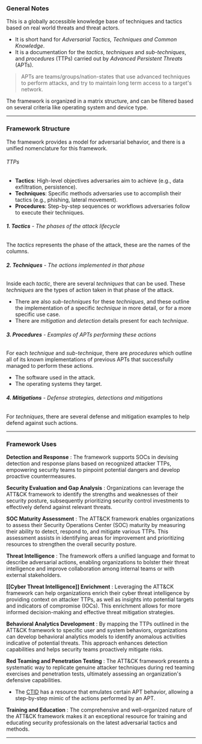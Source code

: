### General Notes

This is a globally accessible knowledge base of techniques and tactics based on real world threats and threat actors.

- It is short hand for _Adversarial Tactics, Techniques and Common Knowledge_.
- It is a documentation for the _tactics_, _techniques_ and _sub-techniques_, and _procedures_ (TTPs) carried out by *Advanced Persistent Threats* (APTs).

> APTs are teams/groups/nation-states that use advanced techniques to perform attacks, and try to maintain long term access to a target's network.

The framework is organized in a matrix structure, and can be filtered based on several criteria like operating system and device type.

---
### Framework Structure

The framework provides a model for adversarial behavior, and there is a unified nomenclature for this framework.

###### TTPs
- **Tactics**: High-level objectives adversaries aim to achieve (e.g., data exfiltration, persistence).
- **Techniques**: Specific methods adversaries use to accomplish their tactics (e.g., phishing, lateral movement).
- **Procedures**: Step-by-step sequences or workflows adversaries follow to execute their techniques.

###### **1. Tactics** - The phases of the attack lifecycle
The _tactics_ represents the phase of the attack, these are the names of the columns.

###### **2. Techniques** - The actions implemented in that phase
Inside each _tactic_, there are several _techniques_ that can be used. These _techniques_ are the types of action taken in that phase of the attack.
- There are also _sub-techniques_ for these _techniques_, and these outline the implementation of a specific _technique_ in more detail, or for a more specific use case.
- There are *mitigation* and *detection* details present for each *technique*.

###### **3. Procedures** - Examples of APTs performing these actions
For each _technique_ and _sub-technique_, there are _procedures_ which outline all of its known implementations of previous APTs that successfully managed to perform these actions.
- The software used in the attack.
- The operating systems they target.

###### **4. Mitigations** - Defense strategies, detections and mitigations
For _techniques_, there are several defense and mitigation examples to help defend against such actions.

---
### Framework Uses

**Detection and Response** : The framework supports SOCs in devising detection and response plans based on recognized attacker TTPs, empowering security teams to pinpoint potential dangers and develop proactive countermeasures.

**Security Evaluation and Gap Analysis** : Organizations can leverage the ATT&CK framework to identify the strengths and weaknesses of their security posture, subsequently prioritizing security control investments to effectively defend against relevant threats.

**SOC Maturity Assessment** : The ATT&CK framework enables organizations to assess their Security Operations Center (SOC) maturity by measuring their ability to detect, respond to, and mitigate various TTPs. This assessment assists in identifying areas for improvement and prioritizing resources to strengthen the overall security posture.

**Threat Intelligence** : The framework offers a unified language and format to describe adversarial actions, enabling organizations to bolster their threat intelligence and improve collaboration among internal teams or with external stakeholders.

**[[Cyber Threat Intelligence]] Enrichment** : Leveraging the ATT&CK framework can help organizations enrich their cyber threat intelligence by providing context on attacker TTPs, as well as insights into potential targets and indicators of compromise (IOCs). This enrichment allows for more informed decision-making and effective threat mitigation strategies.

**Behavioral Analytics Development** : By mapping the TTPs outlined in the ATT&CK framework to specific user and system behaviors, organizations can develop behavioral analytics models to identify anomalous activities indicative of potential threats. This approach enhances detection capabilities and helps security teams proactively mitigate risks.

**Red Teaming and Penetration Testing** : The ATT&CK framework presents a systematic way to replicate genuine attacker techniques during red teaming exercises and penetration tests, ultimately assessing an organization's defensive capabilities.
- The [CTID](https://github.com/center-for-threat-informed-defense/adversary_emulation_library) has a resource that emulates certain APT behavior, allowing a step-by-step mimic of the actions performed by an APT.

**Training and Education** : The comprehensive and well-organized nature of the ATT&CK framework makes it an exceptional resource for training and educating security professionals on the latest adversarial tactics and methods.

---
